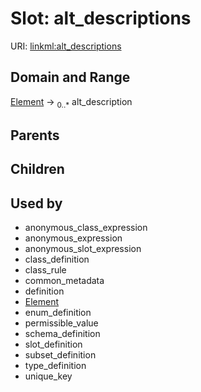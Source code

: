 
# Slot: alt_descriptions




URI: [linkml:alt_descriptions](https://w3id.org/linkml/alt_descriptions)


## Domain and Range

[Element](Element.md) &#8594;  <sub>0..\*</sub> alt_description

## Parents


## Children


## Used by

 * anonymous_class_expression
 * anonymous_expression
 * anonymous_slot_expression
 * class_definition
 * class_rule
 * common_metadata
 * definition
 * [Element](Element.md)
 * enum_definition
 * permissible_value
 * schema_definition
 * slot_definition
 * subset_definition
 * type_definition
 * unique_key
